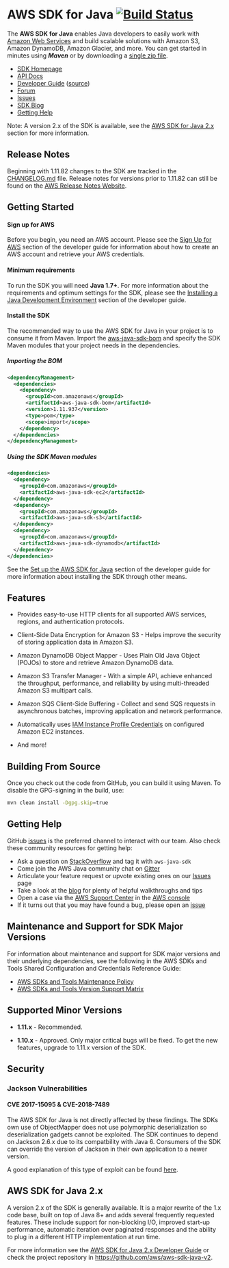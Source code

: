 # AWS SDK for Java [![Build Status](https://travis-ci.org/aws/aws-sdk-java.png?branch=master)](https://travis-ci.org/aws/aws-sdk-java)

The **AWS SDK for Java** enables Java developers to easily work with [Amazon Web Services][aws] and
build scalable solutions with Amazon S3, Amazon DynamoDB, Amazon Glacier, and more. You can get
started in minutes using ***Maven*** or by downloading a [single zip file][install-jar].

* [SDK Homepage][sdk-website]
* [API Docs][docs-api]
* [Developer Guide][docs-guide] ([source][docs-guide-source])
* [Forum][sdk-forum]
* [Issues][sdk-issues]
* [SDK Blog][blog]
* [Getting Help](#getting-help)

Note: A version 2.x of the SDK is available, see the [AWS SDK for Java 2.x](#aws-sdk-for-java-2x) section for more information.


## Release Notes ##
Beginning with 1.11.82 changes to the SDK are tracked in the [CHANGELOG.md][changes-file] file.
Release notes for versions prior to 1.11.82 can still be found on the [AWS Release Notes
Website][release-notes-catalog].

## Getting Started

#### Sign up for AWS ####

Before you begin, you need an AWS account. Please see the [Sign Up for AWS][docs-signup] section of
the developer guide for information about how to create an AWS account and retrieve your AWS
credentials.

#### Minimum requirements ####

To run the SDK you will need **Java 1.7+**. For more information about the requirements and optimum
settings for the SDK, please see the [Installing a Java Development Environment][docs-java-env]
section of the developer guide.

#### Install the SDK ####

The recommended way to use the AWS SDK for Java in your project is to consume it from Maven. Import
the [aws-java-sdk-bom][] and specify the SDK Maven modules that your project needs in the
dependencies.

##### Importing the BOM #####

```xml
<dependencyManagement>
  <dependencies>
    <dependency>
      <groupId>com.amazonaws</groupId>
      <artifactId>aws-java-sdk-bom</artifactId>
      <version>1.11.937</version>
      <type>pom</type>
      <scope>import</scope>
    </dependency>
  </dependencies>
</dependencyManagement>
```

##### Using the SDK Maven modules #####

```xml
<dependencies>
  <dependency>
    <groupId>com.amazonaws</groupId>
    <artifactId>aws-java-sdk-ec2</artifactId>
  </dependency>
  <dependency>
    <groupId>com.amazonaws</groupId>
    <artifactId>aws-java-sdk-s3</artifactId>
  </dependency>
  <dependency>
    <groupId>com.amazonaws</groupId>
    <artifactId>aws-java-sdk-dynamodb</artifactId>
  </dependency>
</dependencies>
```

See the [Set up the AWS SDK for Java][docs-setup] section of the developer guide for more
information about installing the SDK through other means.

## Features

* Provides easy-to-use HTTP clients for all supported AWS services, regions, and authentication
    protocols.

* Client-Side Data Encryption for Amazon S3 - Helps improve the security of storing application data
    in Amazon S3.

* Amazon DynamoDB Object Mapper - Uses Plain Old Java Object (POJOs) to store and retrieve Amazon
    DynamoDB data.

* Amazon S3 Transfer Manager - With a simple API, achieve enhanced the throughput, performance, and
    reliability by using multi-threaded Amazon S3 multipart calls.

* Amazon SQS Client-Side Buffering - Collect and send SQS requests in asynchronous batches,
    improving application and network performance.

* Automatically uses [IAM Instance Profile Credentials][aws-iam-credentials] on configured Amazon
    EC2 instances.

* And more!

## Building From Source

Once you check out the code from GitHub, you can build it using Maven. To disable the GPG-signing
in the build, use:

```sh
mvn clean install -Dgpg.skip=true
```

## Getting Help
GitHub [issues][sdk-issues] is the preferred channel to interact with our team. Also check these community resources for getting help:

* Ask a question on [StackOverflow][stack-overflow] and tag it with `aws-java-sdk`
* Come join the AWS Java community chat on [Gitter][gitter]
* Articulate your feature request or upvote existing ones on our [Issues][features] page
* Take a look at the [blog] for plenty of helpful walkthroughs and tips
* Open a case via the [AWS Support Center][support-center] in the [AWS console][console]
* If it turns out that you may have found a bug, please open an [issue][sdk-issues]

## Maintenance and Support for SDK Major Versions
For information about maintenance and support for SDK major versions and their underlying dependencies, see the following in the AWS SDKs and Tools Shared Configuration and Credentials Reference Guide:

* [AWS SDKs and Tools Maintenance Policy][maintenance-policy]
* [AWS SDKs and Tools Version Support Matrix][version-matrix]

## Supported Minor Versions

* **1.11.x** - Recommended.

* **1.10.x** - Approved. Only major critical bugs will be fixed. To get the new features, upgrade to
    1.11.x version of the SDK.

## Security

### Jackson Vulnerabilities

#### CVE 2017-15095 & CVE-2018-7489

The AWS SDK for Java is not directly affected by these findings. The SDKs own use of ObjectMapper does not use polymorphic deserialization so deserialization gadgets cannot be exploited. The SDK continues to depend on Jackson 2.6.x due to its compatbility with Java 6. Consumers of the SDK can override the version of Jackson in their own application to a newer version.

A good explanation of this type of exploit can be found [here][jackson-deserialization-gadget].

## AWS SDK for Java 2.x
A version 2.x of the SDK is generally available. It is a major rewrite of the 1.x code base, built on top of Java 8+ and adds several frequently requested features. These include support for non-blocking I/O, improved start-up performance, automatic iteration over paginated responses and the ability to plug in a different HTTP implementation at run time.

For more information see the [AWS SDK for Java 2.x Developer Guide][sdk-v2-dev-guide] or check the project repository in https://github.com/aws/aws-sdk-java-v2.

[aws-iam-credentials]: http://docs.aws.amazon.com/java-sdk/v1/developer-guide/java-dg-roles.html
[aws]: http://aws.amazon.com/
[blog]: https://aws.amazon.com/blogs/developer/category/java/
[docs-api]: http://docs.aws.amazon.com/AWSJavaSDK/latest/javadoc/index.html
[docs-guide]: http://docs.aws.amazon.com/java-sdk/v1/developer-guide/welcome.html
[docs-guide-source]: https://github.com/awsdocs/aws-java-developer-guide
[docs-java-env]: http://docs.aws.amazon.com/java-sdk/v1/developer-guide/setup-install.html#installing-a-java-development-environment
[docs-signup]: http://docs.aws.amazon.com/java-sdk/v1/developer-guide/signup-create-iam-user.html
[docs-setup]: http://docs.aws.amazon.com/java-sdk/v1/developer-guide/setup-install.html
[install-jar]: http://sdk-for-java.amazonwebservices.com/latest/aws-java-sdk.zip
[sdk-forum]: http://developer.amazonwebservices.com/connect/forum.jspa?forumID=70
[sdk-issues]: https://github.com/aws/aws-sdk-java/issues
[sdk-license]: http://aws.amazon.com/apache2.0/
[sdk-website]: http://aws.amazon.com/sdkforjava
[aws-java-sdk-bom]: https://github.com/aws/aws-sdk-java/tree/master/aws-java-sdk-bom
[release-notes-catalog]: https://aws.amazon.com/releasenotes/Java?browse=1
[changes-file]: ./CHANGELOG.md
[stack-overflow]: http://stackoverflow.com/questions/tagged/aws-java-sdk
[gitter]: https://gitter.im/aws/aws-sdk-java
[features]: https://github.com/aws/aws-sdk-java/issues?q=is%3Aopen+is%3Aissue+label%3A%22feature-request%22
[support-center]: https://console.aws.amazon.com/support/
[console]: https://console.aws.amazon.com
[jackson-deserialization-gadget]: https://medium.com/@cowtowncoder/on-jackson-cves-dont-panic-here-is-what-you-need-to-know-54cd0d6e8062
[sdk-v2-dev-guide]: https://docs.aws.amazon.com/sdk-for-java/v2/developer-guide/welcome.html
[maintenance-policy]: https://docs.aws.amazon.com/credref/latest/refdocs/maint-policy.html
[version-matrix]: https://docs.aws.amazon.com/credref/latest/refdocs/version-support-matrix.html
